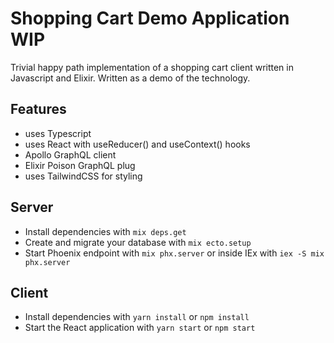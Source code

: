 # Shopping Cart Demo Application WIP

Trivial happy path implementation of a shopping cart client written in Javascript and Elixir. Written as a demo of the technology.

## Features
- uses Typescript
- uses React with useReducer() and useContext() hooks
- Apollo GraphQL client
- Elixir Poison GraphQL plug
- uses TailwindCSS for styling

## Server

  * Install dependencies with `mix deps.get`
  * Create and migrate your database with `mix ecto.setup`
  * Start Phoenix endpoint with `mix phx.server` or inside IEx with `iex -S mix phx.server`

## Client

  * Install dependencies with `yarn install` or `npm install`
  * Start the React application with `yarn start` or `npm start`
